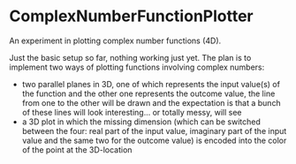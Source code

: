 # ComplexNumberFunctionPlotter
An experiment in plotting complex number functions (4D).

Just the basic setup so far, nothing working just yet. The plan is to implement two ways of plotting functions involving complex numbers:
- two parallel planes in 3D, one of which represents the input value(s) of the function and the other one represents the outcome value, the line from one to the other will be drawn and the expectation is that a bunch of these lines will look interesting... or totally messy, will see
- a 3D plot in which the missing dimension (which can be switched between the four: real part of the input value, imaginary part of the input value and the same two for the outcome value) is encoded into the color of the point at the 3D-location

